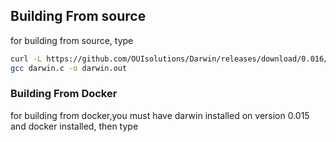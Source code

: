 
## Building From source 
for building from source,  type 
```bash
curl -L https://github.com/OUIsolutions/Darwin/releases/download/0.016/darwin.c -o darwin.c && 
gcc darwin.c -o darwin.out
```
### Building From Docker 
for building from docker,you must have darwin installed on version 0.015 and docker installed, then type 
```bash
